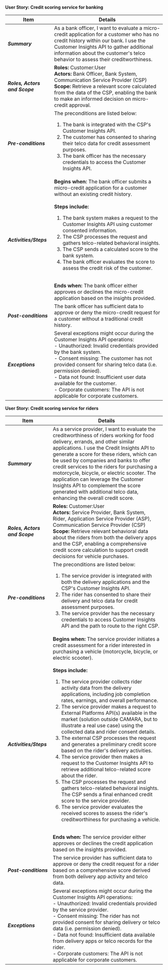 **User Story: Credit scoring service for banking**
<br>

| **Item** | **Details** |
| -------- | ----------- |
| ***Summary*** | As a bank officer, I want to evaluate a micro-credit application for a customer who has no credit history within our bank. I use the Customer Insights API to gather additional information about the customer's telco behavior to assess their creditworthiness. |
| ***Roles, Actors and Scope*** | **Roles:** Customer:User<br> **Actors:** Bank Officer, Bank System, Communication Service Provider (CSP)<br> **Scope:** Retrieve a relevant score calculated from the data of the CSP, enabling the bank to make an informed decision on micro-credit approval. |
| ***Pre-conditions*** | The preconditions are listed below:<br><ol><li>The bank is integrated with the CSP's Customer Insights API.</li><li>The customer has consented to sharing their telco data for credit assessment purposes.</li><li>The bank officer has the necessary credentials to access the Customer Insights API.</li></ol> |
| ***Activities/Steps*** | **Begins when:** The bank officer submits a micro-credit application for a customer without an existing credit history.<br><br>**Steps include:**<br><ol><li>The bank system makes a request to the Customer Insights API using customer consented information.</li><li>The CSP processes the request and gathers telco-related behavioral insights.</li><li>The CSP sends a calculated score to the bank system.</li><li>The bank officer evaluates the score to assess the credit risk of the customer.</li></ol><br> **Ends when:** The bank officer either approves or declines the micro-credit application based on the insights provided. |
| ***Post-conditions*** | The bank officer has sufficient data to approve or deny the micro-credit request for a customer without a traditional credit history. |
| ***Exceptions*** | Several exceptions might occur during the Customer Insights API operations:<br>- Unauthorized: Invalid credentials provided by the bank system.<br>- Consent missing: The customer has not provided consent for sharing telco data (i.e. permission denied).<br>- Data not found: Insufficient user data available for the customer.<br>- Corporate customers: The API is not applicable for corporate customers. |


**User Story: Credit scoring service for riders**
<br>

| **Item** | **Details** |
| -------- | ----------- |
| ***Summary*** | As a service provider, I want to evaluate the creditworthiness of riders working for food delivery, errands, and other similar applications. I use the Credit Insights API to generate a score for these riders, which can be used by companies and banks to offer credit services to the riders for purchasing a motorcycle, bicycle, or electric scooter. The application can leverage the Customer Insights API to complement the score generated with additional telco data, enhancing the overall credit score. |
| ***Roles, Actors and Scope*** | **Roles:** Customer:User<br> **Actors:** Service Provider, Bank System, Rider, Application Service Provider (ASP), Communication Service Provider (CSP)<br> **Scope:** Retrieve relevant behavioral data about the riders from both the delivery apps and the CSP, enabling a comprehensive credit score calculation to support credit decisions for vehicle purchases. |
| ***Pre-conditions*** | The preconditions are listed below:<br><ol><li>The service provider is integrated with both the delivery applications and the CSP's Customer Insights API.</li><li>The rider has consented to share their delivery and telco data for credit assessment purposes.</li><li>The service provider has the necessary credentials to access Customer Insights API and the path to route to the right CSP.</li></ol> |
| ***Activities/Steps*** | **Begins when:** The service provider initiates a credit assessment for a rider interested in purchasing a vehicle (motorcycle, bicycle, or electric scooter).<br><br>**Steps include:**<br><ol><li>The service provider collects rider activity data from the delivery applications, including job completion rates, earnings, and overall performance.</li><li>The service provider makes a request to External Platforms API(s) available in the market (solution outside CAMARA, but to illustrate a real use case) using the collected data and rider consent details.</li><li>The external CSP processes the request and generates a preliminary credit score based on the rider's delivery activities.</li><li>The service provider then makes a request to the Customer Insights API to retrieve additional telco-related score about the rider.</li><li>The CSP processes the request and gathers telco-related behavioral insights. The CSP sends a final enhanced credit score to the service provider.</li><li>The service provider evaluates the received scores to assess the rider's creditworthiness for purchasing a vehicle.</li></ol><br> **Ends when:** The service provider either approves or declines the credit application based on the insights provided. |
| ***Post-conditions*** | The service provider has sufficient data to approve or deny the credit request for a rider based on a comprehensive score derived from both delivery app activity and telco data. |
| ***Exceptions*** | Several exceptions might occur during the Customer Insights API operations:<br>- Unauthorized: Invalid credentials provided by the service provider.<br>- Consent missing: The rider has not provided consent for sharing delivery or telco data (i.e. permission denied).<br>- Data not found: Insufficient data available from delivery apps or telco records for the rider.<br>- Corporate customers: The API is not applicable for corporate customers. |
